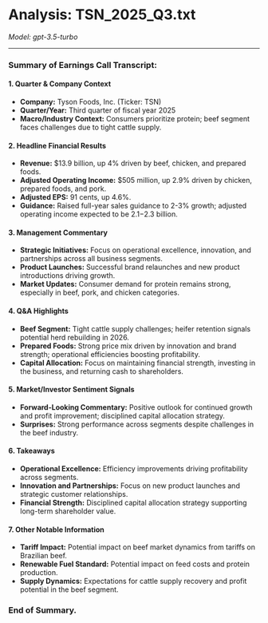 # Analysis: TSN_2025_Q3.txt

*Model: gpt-3.5-turbo*

---

### Summary of Earnings Call Transcript:

#### 1. **Quarter & Company Context**
- **Company:** Tyson Foods, Inc. (Ticker: TSN)
- **Quarter/Year:** Third quarter of fiscal year 2025
- **Macro/Industry Context:** Consumers prioritize protein; beef segment faces challenges due to tight cattle supply.

#### 2. **Headline Financial Results**
- **Revenue:** $13.9 billion, up 4% driven by beef, chicken, and prepared foods.
- **Adjusted Operating Income:** $505 million, up 2.9% driven by chicken, prepared foods, and pork.
- **Adjusted EPS:** 91 cents, up 4.6%.
- **Guidance:** Raised full-year sales guidance to 2-3% growth; adjusted operating income expected to be $2.1-$2.3 billion.

#### 3. **Management Commentary**
- **Strategic Initiatives:** Focus on operational excellence, innovation, and partnerships across all business segments.
- **Product Launches:** Successful brand relaunches and new product introductions driving growth.
- **Market Updates:** Consumer demand for protein remains strong, especially in beef, pork, and chicken categories.

#### 4. **Q&A Highlights**
- **Beef Segment:** Tight cattle supply challenges; heifer retention signals potential herd rebuilding in 2026.
- **Prepared Foods:** Strong price mix driven by innovation and brand strength; operational efficiencies boosting profitability.
- **Capital Allocation:** Focus on maintaining financial strength, investing in the business, and returning cash to shareholders.

#### 5. **Market/Investor Sentiment Signals**
- **Forward-Looking Commentary:** Positive outlook for continued growth and profit improvement; disciplined capital allocation strategy.
- **Surprises:** Strong performance across segments despite challenges in the beef industry.

#### 6. **Takeaways**
- **Operational Excellence:** Efficiency improvements driving profitability across segments.
- **Innovation and Partnerships:** Focus on new product launches and strategic customer relationships.
- **Financial Strength:** Disciplined capital allocation strategy supporting long-term shareholder value.

#### 7. **Other Notable Information**
- **Tariff Impact:** Potential impact on beef market dynamics from tariffs on Brazilian beef.
- **Renewable Fuel Standard:** Potential impact on feed costs and protein production.
- **Supply Dynamics:** Expectations for cattle supply recovery and profit potential in the beef segment.

### End of Summary.
